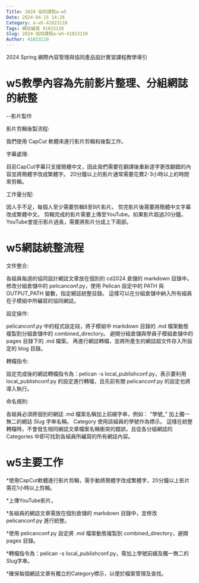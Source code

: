 ```yaml
---
Title: 2024 協同課程a-w5
Date: 2024-04-15 14:26
Category: a-w5-41023110
Tags: 網誌編寫 41023110
Slug: 2024-協同課程a-w5-41023110
Author: 41023110
---
```


2024 Spring 網際內容管理與協同產品設計實習課程教學導引

<!-- PELICAN_END_SUMMARY -->

# w5教學內容為先前影片整理、分組網誌的統整
--影片製作

影片剪輯後製流程:

我們使用 CapCut 軟體來進行影片剪輯和後製工作。

字幕處理:

目前CapCut字幕只支援簡體中文，因此我們需要在翻譯後重新逐字更改翻錯的內容並將簡體字改成繁體字。
20分鐘以上的影片通常需要花費2-3小時以上的時間來剪輯。

工作量分配:

因人手不足，每個人至少需要剪輯8至9片影片。
剪完影片後需要將簡體中文字幕改成繁體中文。
剪輯完成的影片需要上傳至YouTube。如果影片超過20分鐘，YouTube會提示影片過長，需要將影片分成上下兩部。
# w5網誌統整流程
文件整合:

各組員每週的協同設計網誌文章放在個別的 cd2024 倉儲的 markdown 目錄中。
修改分組倉儲中的 pelicanconf.py，使用 Pelican 設定中的 PATH 與 OUTPUT_PATH 變數，指定網誌統整目錄。
這樣可以在分組倉儲中納入所有組員在子模組中所編寫的協同網誌。

設定操作:

pelicanconf.py 中的程式設定段，將子模組中 markdown 目錄的 .md 檔案動態複製到分組倉儲中的 combined_directory。
避開分組倉儲與學員子模組倉儲中的 pages 目錄下的 .md 檔案。
再進行網誌轉檔，並將所產生的網誌超文件存入所設定的 blog 目錄。

轉檔指令:

設定完成後的網誌轉檔指令為：pelican -s local_publishconf.py，表示要利用 local_publishconf.py 的設定進行轉檔，且先前有關 pelicanconf.py 的設定也將導入執行。

命名規則:

各組員必須將個別的網誌 .md 檔案名稱加上前綴字串，例如： "學號_" 加上獨一無二的網誌 Slug 字串名稱。
Category 使用該組員的學號作為標示。
這樣在統整轉檔時，不會發生相同網誌文章檔案名稱衝突的錯誤，且從各分組網誌的 Categories 中即可找到各組員所編寫的所有網誌內容。
# w5主要工作

*使用CapCut軟體進行影片剪輯，需手動將簡體字改成繁體字，20分鐘以上影片需花1小時以上剪輯。

*上傳YouTube影片。

*各組員的網誌文章需放在個別倉儲的 markdown 目錄中，並修改 pelicanconf.py 進行統整。

*使用 pelicanconf.py 設定將 .md 檔案動態複製到 combined_directory，避開 pages 目錄。

*轉檔指令為：pelican -s local_publishconf.py，需加上學號前綴及獨一無二的Slug字串。

*確保每個網誌文章有獨立的Category標示，以便於檔案管理及查找。

